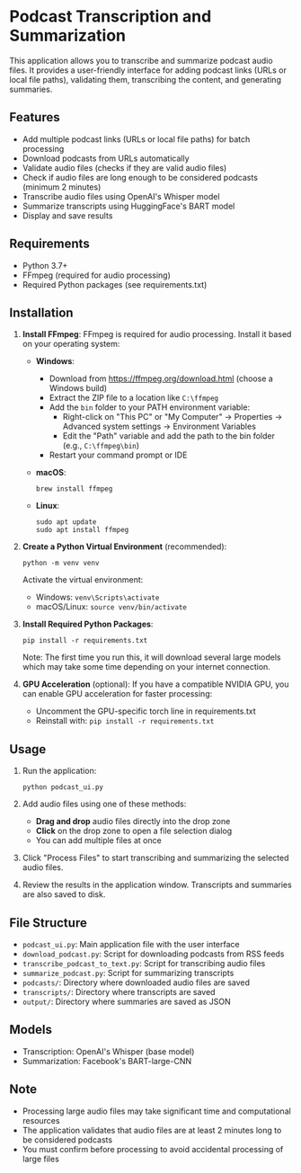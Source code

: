 # Podcast Transcription and Summarization

This application allows you to transcribe and summarize podcast audio files. It provides a user-friendly interface for adding podcast links (URLs or local file paths), validating them, transcribing the content, and generating summaries.

## Features

- Add multiple podcast links (URLs or local file paths) for batch processing
- Download podcasts from URLs automatically
- Validate audio files (checks if they are valid audio files)
- Check if audio files are long enough to be considered podcasts (minimum 2 minutes)
- Transcribe audio files using OpenAI's Whisper model
- Summarize transcripts using HuggingFace's BART model
- Display and save results

## Requirements

- Python 3.7+
- FFmpeg (required for audio processing)
- Required Python packages (see requirements.txt)

## Installation

1. **Install FFmpeg**:
   FFmpeg is required for audio processing. Install it based on your operating system:
   
   - **Windows**:
     - Download from https://ffmpeg.org/download.html (choose a Windows build)
     - Extract the ZIP file to a location like `C:\ffmpeg`
     - Add the `bin` folder to your PATH environment variable:
       - Right-click on "This PC" or "My Computer" → Properties → Advanced system settings → Environment Variables
       - Edit the "Path" variable and add the path to the bin folder (e.g., `C:\ffmpeg\bin`)
     - Restart your command prompt or IDE
   
   - **macOS**:
     ```
     brew install ffmpeg
     ```
   
   - **Linux**:
     ```
     sudo apt update
     sudo apt install ffmpeg
     ```

2. **Create a Python Virtual Environment** (recommended):
   ```
   python -m venv venv
   ```
   
   Activate the virtual environment:
   - Windows: `venv\Scripts\activate`
   - macOS/Linux: `source venv/bin/activate`

3. **Install Required Python Packages**:
   ```
   pip install -r requirements.txt
   ```
   
   Note: The first time you run this, it will download several large models which may take some time depending on your internet connection.

4. **GPU Acceleration** (optional):
   If you have a compatible NVIDIA GPU, you can enable GPU acceleration for faster processing:
   - Uncomment the GPU-specific torch line in requirements.txt
   - Reinstall with: `pip install -r requirements.txt`

## Usage

1. Run the application:
   ```
   python podcast_ui.py
   ```

2. Add audio files using one of these methods:
   - **Drag and drop** audio files directly into the drop zone
   - **Click** on the drop zone to open a file selection dialog
   - You can add multiple files at once

3. Click "Process Files" to start transcribing and summarizing the selected audio files.

4. Review the results in the application window. Transcripts and summaries are also saved to disk.

## File Structure

- `podcast_ui.py`: Main application file with the user interface
- `download_podcast.py`: Script for downloading podcasts from RSS feeds
- `transcribe_podcast_to_text.py`: Script for transcribing audio files
- `summarize_podcast.py`: Script for summarizing transcripts
- `podcasts/`: Directory where downloaded audio files are saved
- `transcripts/`: Directory where transcripts are saved
- `output/`: Directory where summaries are saved as JSON

## Models

- Transcription: OpenAI's Whisper (base model)
- Summarization: Facebook's BART-large-CNN

## Note

- Processing large audio files may take significant time and computational resources
- The application validates that audio files are at least 2 minutes long to be considered podcasts
- You must confirm before processing to avoid accidental processing of large files